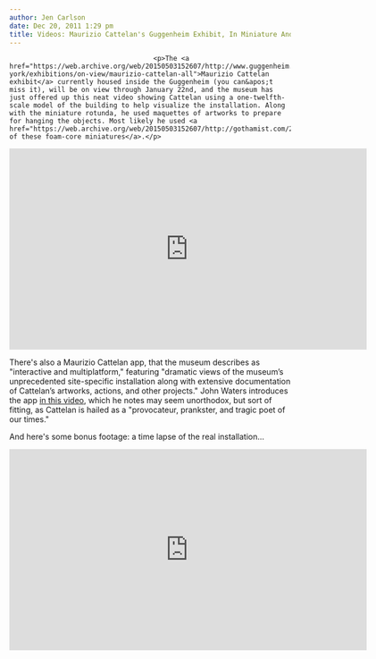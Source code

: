 ```yaml
---
author: Jen Carlson
date: Dec 20, 2011 1:29 pm
title: Videos: Maurizio Cattelan's Guggenheim Exhibit, In Miniature And Time Lapse
---
```


	
										<p>The <a href="https://web.archive.org/web/20150503152607/http://www.guggenheim.org/new-york/exhibitions/on-view/maurizio-cattelan-all">Maurizio Cattelan exhibit</a> currently housed inside the Guggenheim (you can&apos;t miss it), will be on view through January 22nd, and the museum has just offered up this neat video showing Cattelan using a one-twelfth-scale model of the building to help visualize the installation. Along with the miniature rotunda, he used maquettes of artworks to prepare for hanging the objects. Most likely he used <a href="https://web.archive.org/web/20150503152607/http://gothamist.com/2011/03/17/aw_look_at_these_mini_guggenheims.php">one of these foam-core miniatures</a>.</p>

<p><iframe width="640" height="360" src="https://web.archive.org/web/20150503152607if_/http://www.youtube.com/embed/I0GsXssGai0" frameborder="0" allowfullscreen></iframe></p>

<p>There&apos;s also a Maurizio Cattelan app, that the museum describes as &quot;interactive and multiplatform,&quot; featuring &quot;dramatic views of the museum&#x2019;s unprecedented site-specific installation along with extensive documentation of Cattelan&#x2019;s artworks, actions, and other projects.&quot; John Waters introduces the app <a href="https://web.archive.org/web/20150503152607/http://www.guggenheim.org/new-york/exhibitions/on-view/maurizio-cattelan-all/download-the-app">in this video</a>, which he notes may seem unorthodox, but sort of fitting, as Cattelan is hailed as a &quot;provocateur, prankster, and tragic poet of our times.&quot;</p>

<p>And here&apos;s some bonus footage: a time lapse of the real installation...</p>

<p><iframe width="640" height="360" src="https://web.archive.org/web/20150503152607if_/http://www.youtube.com/embed/B2JZwQaOMGg" frameborder="0" allowfullscreen></iframe></p>					
										
									
				